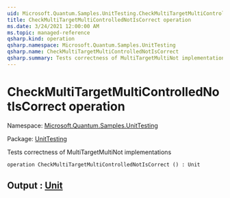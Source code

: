 ```yaml
---
uid: Microsoft.Quantum.Samples.UnitTesting.CheckMultiTargetMultiControlledNotIsCorrect
title: CheckMultiTargetMultiControlledNotIsCorrect operation
ms.date: 3/24/2021 12:00:00 AM
ms.topic: managed-reference
qsharp.kind: operation
qsharp.namespace: Microsoft.Quantum.Samples.UnitTesting
qsharp.name: CheckMultiTargetMultiControlledNotIsCorrect
qsharp.summary: Tests correctness of MultiTargetMultiNot implementations
---
```


# CheckMultiTargetMultiControlledNotIsCorrect operation

Namespace: [Microsoft.Quantum.Samples.UnitTesting](xref:Microsoft.Quantum.Samples.UnitTesting)

Package: [UnitTesting](https://nuget.org/packages/UnitTesting)


Tests correctness of MultiTargetMultiNot implementations

```qsharp
operation CheckMultiTargetMultiControlledNotIsCorrect () : Unit
```


## Output : [Unit](xref:microsoft.quantum.lang-ref.unit)

